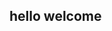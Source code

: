 ## hello welcome 

<!--
**IsabMaria/IsabMaria** is a ✨ _special_ ✨ repository because its `README.md` (this file) appears on your GitHub profile.
Meu chamo Isabelly

- Estou estudando no Alura 
- Estou me desenvolvendo na linguagem JavaScript  
- Utilizo esse espaço para minha organizaçao e compartilhamento dos meus projetos desenvolvidos 
-->
